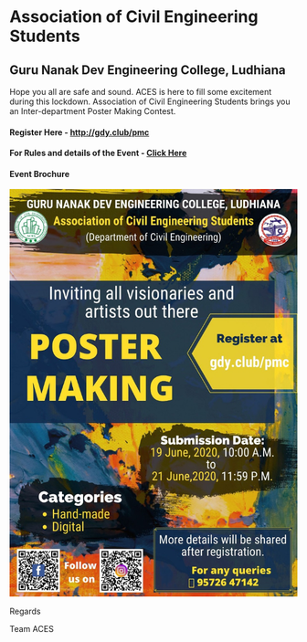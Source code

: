 # Association of Civil Engineering Students
## Guru Nanak Dev Engineering College, Ludhiana

Hope you all are safe and sound. ACES is here to fill some excitement during this lockdown. 
Association of Civil Engineering Students brings you an Inter-department Poster Making Contest.

#### Register Here - http://gdy.club/pmc

#### For Rules and details of the Event - [Click Here](https://drive.google.com/file/d/1T7xtaLpX2wVGS6-I3lz_1Pn5rzEmxrqC/view?usp=sharing)

#### Event Brochure

![Brochure](PMC_ACES/Brochure_PMC.jpg)

Regards

Team ACES

